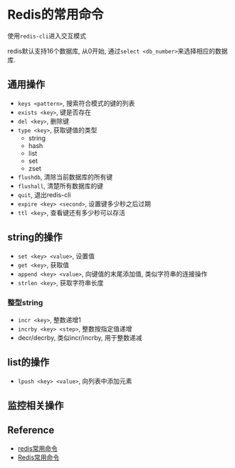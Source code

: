 # Redis的常用命令

使用`redis-cli`进入交互模式

redis默认支持16个数据库, 从0开始, 通过`select <db_number>`来选择相应的数据库.

## 通用操作

- `keys <pattern>`, 搜索符合模式的键的列表
- `exists <key>`, 键是否存在
- `del <key>`, 删除键
- `type <key>`, 获取键值的类型
    - string
    - hash
    - list
    - set
    - zset
- `flushdb`, 清除当前数据库的所有键
- `flushall`, 清楚所有数据库的键
- `quit`, 退出redis-cli
- `expire <key> <second>`, 设置键多少秒之后过期
- `ttl <key>`, 查看键还有多少秒可以存活

## string的操作

- `set <key> <value>`, 设置值
- `get <key>`, 获取值
- `append <key> <value>`, 向键值的末尾添加值, 类似字符串的连接操作
- `strlen <key>`, 获取字符串长度

### 整型string

- `incr <key>`, 整数递增1
- `incrby <key> <step>`, 整数按指定值递增
- decr/decrby, 类似incr/incrby, 用于整数递减

## list的操作

- `lpush <key> <value>`, 向列表中添加元素


## 监控相关操作



## Reference

- [redis常用命令](https://www.jianshu.com/p/8c9c4cf3d449)
- [Redis常用命令](https://blog.csdn.net/ithomer/article/details/9213185)